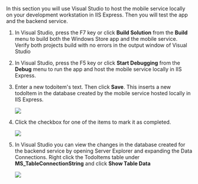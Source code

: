 In this section you will use Visual Studio to host the mobile service locally on your development workstation in IIS Express. Then you will test the app and the backend service.


1. In Visual Studio, press the F7 key or click **Build Solution** from the **Build** menu to build both the Windows Store app and the mobile service. Verify both projects build with no errors in the output window of Visual Studio

2. In Visual Studio, press the F5 key or click **Start Debugging** from the **Debug** menu to run the app and host the mobile service locally in IIS Express. 

 
3. Enter a new todoitem's text. Then click **Save**. This inserts a new todoItem in the database created by the mobile service hosted locally in IIS Express. 

    ![](./media/mobile-services-dotnet-backend-test-local-service-data/new-local-todoitem.png)

4. Click the checkbox for one of the items to mark it as completed.

    ![](./media/mobile-services-dotnet-backend-test-local-service-data/local-item-checked.png)

5. In Visual Studio you can view the changes in the database created for the backend service by opening Server Explorer and expanding the Data Connections. Right click the TodoItems table under **MS_TableConnectionString** and click **Show Table Data**

    ![](./media/mobile-services-dotnet-backend-test-local-service-data/vs-show-local-table-data.png)

